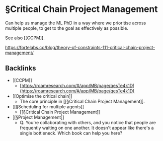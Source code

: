 # §Critical Chain Project Management
Can help us manage the ML PhD in a way where we prioritise across multiple people, to get to the goal as effectively as possible. 

See also [[CCPM]].

https://fortelabs.co/blog/theory-of-constraints-111-critical-chain-project-management/

## Backlinks
* [[CCPM]]
	* [https://roamresearch.com/#/app/MB/page/qesTe4k1D](https://roamresearch.com/#/app/MB/page/qesTe4k1D)
* [[Optimise the critical chain]]
	* The core principle in [[§Critical Chain Project Management]].
* [[§Scheduling for multiple agents]]
	* [[§Critical Chain Project Management]]
* [[§Project Management]]
	* Q. You're collaborating with others, and you notice that people are frequently waiting on one another. It doesn't appear like there's a single bottleneck. Which book can help you here?

<!-- #readable -->

<!-- {BearID:A25A04BA-23E8-4806-AA2F-9861D4BD1DC2-91685-000003B05C07E928} -->
